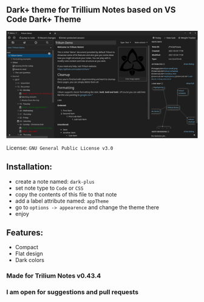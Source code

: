 
## Dark+ theme for Trillium Notes based on VS Code Dark+ Theme

![](Screenshot.png)

License: `GNU General Public License v3.0`

## Installation:
 - create a note named: `dark-plus`
 - set note type to `Code` or `CSS`
 - copy the contents of this file to that note
 - add a label attribute named: `appTheme`
 - go to `options -> appearence` and change the theme there
 - enjoy

## Features:
 - Compact
 - Flat design
 - Dark colors

### Made for Trilium Notes v0.43.4
### I am open for suggestions and pull requests
